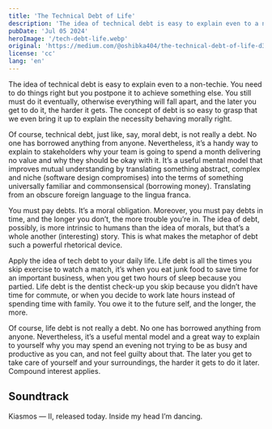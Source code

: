 ```yaml
---
title: 'The Technical Debt of Life'
description: 'The idea of technical debt is easy to explain even to a non-techie. You can apply the same concept to your daily life.'
pubDate: 'Jul 05 2024'
heroImage: '/tech-debt-life.webp'
original: 'https://medium.com/@oshibka404/the-technical-debt-of-life-d3e165700ac6'
license: 'cc'
lang: 'en'
---
```

The idea of technical debt is easy to explain even to a non-techie. You need to do things right but you postpone it to achieve something else. You still must do it eventually, otherwise everything will fall apart, and the later you get to do it, the harder it gets. The concept of debt is so easy to grasp that we even bring it up to explain the necessity behaving morally right.

Of course, technical debt, just like, say, moral debt, is not really a debt. No one has borrowed anything from anyone. Nevertheless, it’s a handy way to explain to stakeholders why your team is going to spend a month delivering no value and why they should be okay with it. It’s a useful mental model that improves mutual understanding by translating something abstract, complex and niche (software design compromises) into the terms of something universally familiar and commonsensical (borrowing money). Translating from an obscure foreign language to the lingua franca.

You must pay debts. It’s a moral obligation. Moreover, you must pay debts in time, and the longer you don’t, the more trouble you’re in. The idea of debt, possibly, is more intrinsic to humans than the idea of morals, but that’s a whole another (interesting) story. This is what makes the metaphor of debt such a powerful rhetorical device.

Apply the idea of tech debt to your daily life. Life debt is all the times you skip exercise to watch a match, it’s when you eat junk food to save time for an important business, when you get two hours of sleep because you partied. Life debt is the dentist check-up you skip because you didn’t have time for commute, or when you decide to work late hours instead of spending time with family. You owe it to the future self, and the longer, the more.

Of course, life debt is not really a debt. No one has borrowed anything from anyone. Nevertheless, it’s a useful mental model and a great way to explain to yourself why you may spend an evening not trying to be as busy and productive as you can, and not feel guilty about that. The later you get to take care of yourself and your surroundings, the harder it gets to do it later. Compound interest applies.

## Soundtrack
Kiasmos — II, released today. Inside my head I’m dancing.
